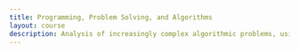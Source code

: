 ```yaml
---
title: Programming, Problem Solving, and Algorithms
layout: course
description: Analysis of increasingly complex algorithmic problems, using a modern programming language and a variety of approaches. Problem decomposition and abstraction guide explorations of topics from applied algorithms, for example Voronoi Diagrams, Markov Chains, Bin Packing, and Graph Search. Not for students with credit for, or currently enrolled in, CPSC 210 or CPEN 221.
---
```

